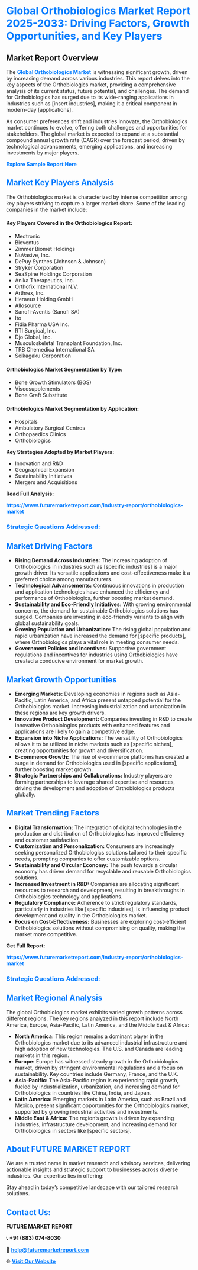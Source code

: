 <h1 style="color: #007BFF;">Global Orthobiologics Market Report 2025-2033: Driving Factors, Growth Opportunities, and Key Players</h1>

<section id="overview">
<h2>Market Report Overview</h2>
<p>The <a href="https://www.futuremarketreport.com/industry-report/orthobiologics-market" style="color: #007BFF; text-decoration: none;"><strong>Global Orthobiologics Market</strong></a> is witnessing significant growth, driven by increasing demand across various industries. This report delves into the key aspects of the Orthobiologics market, providing a comprehensive analysis of its current status, future potential, and challenges. The demand for Orthobiologics has surged due to its wide-ranging applications in industries such as [insert industries], making it a critical component in modern-day [applications].</p>
<p>As consumer preferences shift and industries innovate, the Orthobiologics market continues to evolve, offering both challenges and opportunities for stakeholders. The global market is expected to expand at a substantial compound annual growth rate (CAGR) over the forecast period, driven by technological advancements, emerging applications, and increasing investments by major players.</p>
</section>

<section id="overview">
<p><a href="https://www.futuremarketreport.com/request-sample/reportId=122520" style="color: #007BFF; text-decoration: none;"><strong>Explore Sample Report Here</strong></a></p>
</section>

<section id="key-players">
<h2 style="color: #007BFF;">Market Key Players Analysis</h2>
<p>The Orthobiologics market is characterized by intense competition among key players striving to capture a larger market share. Some of the leading companies in the market include:</p>
<h4>Key Players Covered in the Orthobiologics Report:</h4>
<ul><li>Medtronic</li><li>Bioventus</li><li>Zimmer Biomet Holdings</li><li>NuVasive, Inc.</li><li>DePuy Synthes (Johnson &amp; Johnson)</li><li>Stryker Corporation</li><li>SeaSpine Holdings Corporation</li><li>Anika Therapeutics, Inc.</li><li>Orthofix International N.V.</li><li>Arthrex, Inc.</li><li>Heraeus Holding GmbH</li><li>Allosource</li><li>Sanofi-Aventis (Sanofi SA)</li><li>Ito</li><li>Fidia Pharma USA Inc.</li><li>RTI Surgical, Inc.</li><li>Djo Global, Inc.</li><li>Musculoskeletal Transplant Foundation, Inc.</li><li>TRB Chemedica International SA</li><li>Seikagaku Corporation</li></ul>
<h4>Orthobiologics Market Segmentation by Type:</h4>
<ul><li>Bone Growth Stimulators (BGS)</li><li>Viscosupplements</li><li>Bone Graft Substitute</li></ul>

<h4>Orthobiologics Market Segmentation by Application:</h4>
<ul><li>Hospitals</li><li>Ambulatory Surgical Centres</li><li>Orthopaedics Clinics</li><li>Orthobiologics</li></ul>
<p><strong>Key Strategies Adopted by Market Players:</strong></p>
<ul>
<li>Innovation and R&D</li>
<li>Geographical Expansion</li>
<li>Sustainability Initiatives</li>
<li>Mergers and Acquisitions</li>
</ul>
</section>

<section>
<p><strong>Read Full Analysis: </strong></p><a href="https://www.futuremarketreport.com/industry-report/orthobiologics-market" style="color: #007BFF; text-decoration: none;"><strong>https://www.futuremarketreport.com/industry-report/orthobiologics-market</strong></a>
<h3 style="color: #007BFF;">Strategic Questions Addressed:</h3>
</section>

<section id="driving-factors">
<h2 style="color: #007BFF;">Market Driving Factors</h2>
<ul>
<li><strong>Rising Demand Across Industries:</strong> The increasing adoption of Orthobiologics in industries such as [specific industries] is a major growth driver. Its versatile applications and cost-effectiveness make it a preferred choice among manufacturers.</li>
<li><strong>Technological Advancements:</strong> Continuous innovations in production and application technologies have enhanced the efficiency and performance of Orthobiologics, further boosting market demand.</li>
<li><strong>Sustainability and Eco-Friendly Initiatives:</strong> With growing environmental concerns, the demand for sustainable Orthobiologics solutions has surged. Companies are investing in eco-friendly variants to align with global sustainability goals.</li>
<li><strong>Growing Population and Urbanization:</strong> The rising global population and rapid urbanization have increased the demand for [specific products], where Orthobiologics plays a vital role in meeting consumer needs.</li>
<li><strong>Government Policies and Incentives:</strong> Supportive government regulations and incentives for industries using Orthobiologics have created a conducive environment for market growth.</li>
</ul>
</section>

<section id="growth-opportunities">
<h2 style="color: #007BFF;">Market Growth Opportunities</h2>
<ul>
<li><strong>Emerging Markets:</strong> Developing economies in regions such as Asia-Pacific, Latin America, and Africa present untapped potential for the Orthobiologics market. Increasing industrialization and urbanization in these regions are key growth drivers.</li>
<li><strong>Innovative Product Development:</strong> Companies investing in R&D to create innovative Orthobiologics products with enhanced features and applications are likely to gain a competitive edge.</li>
<li><strong>Expansion into Niche Applications:</strong> The versatility of Orthobiologics allows it to be utilized in niche markets such as [specific niches], creating opportunities for growth and diversification.</li>
<li><strong>E-commerce Growth:</strong> The rise of e-commerce platforms has created a surge in demand for Orthobiologics used in [specific applications], further boosting market growth.</li>
<li><strong>Strategic Partnerships and Collaborations:</strong> Industry players are forming partnerships to leverage shared expertise and resources, driving the development and adoption of Orthobiologics products globally.</li>
</ul>
</section>

<section id="trending-factors">
<h2 style="color: #007BFF;">Market Trending Factors</h2>
<ul>
<li><strong>Digital Transformation:</strong> The integration of digital technologies in the production and distribution of Orthobiologics has improved efficiency and customer satisfaction.</li>
<li><strong>Customization and Personalization:</strong> Consumers are increasingly seeking personalized Orthobiologics solutions tailored to their specific needs, prompting companies to offer customizable options.</li>
<li><strong>Sustainability and Circular Economy:</strong> The push towards a circular economy has driven demand for recyclable and reusable Orthobiologics solutions.</li>
<li><strong>Increased Investment in R&D:</strong> Companies are allocating significant resources to research and development, resulting in breakthroughs in Orthobiologics technology and applications.</li>
<li><strong>Regulatory Compliance:</strong> Adherence to strict regulatory standards, particularly in industries like [specific industries], is influencing product development and quality in the Orthobiologics market.</li>
<li><strong>Focus on Cost-Effectiveness:</strong> Businesses are exploring cost-efficient Orthobiologics solutions without compromising on quality, making the market more competitive.</li>
</ul>
</section>

<section>
<p><strong>Get Full Report: </strong></p><a href="https://www.futuremarketreport.com/industry-report/orthobiologics-market" style="color: #007BFF; text-decoration: none;"><strong>https://www.futuremarketreport.com/industry-report/orthobiologics-market</strong></a>
<h3 style="color: #007BFF;">Strategic Questions Addressed:</h3>
</section>


<section id="regional-analysis">
<h2 style="color: #007BFF;">Market Regional Analysis</h2>
<p>The global Orthobiologics market exhibits varied growth patterns across different regions. The key regions analyzed in this report include North America, Europe, Asia-Pacific, Latin America, and the Middle East & Africa:</p>
<ul>
<li><strong>North America:</strong> This region remains a dominant player in the Orthobiologics market due to its advanced industrial infrastructure and high adoption of new technologies. The U.S. and Canada are leading markets in this region.</li>
<li><strong>Europe:</strong> Europe has witnessed steady growth in the Orthobiologics market, driven by stringent environmental regulations and a focus on sustainability. Key countries include Germany, France, and the U.K.</li>
<li><strong>Asia-Pacific:</strong> The Asia-Pacific region is experiencing rapid growth, fueled by industrialization, urbanization, and increasing demand for Orthobiologics in countries like China, India, and Japan.</li>
<li><strong>Latin America:</strong> Emerging markets in Latin America, such as Brazil and Mexico, present significant opportunities for the Orthobiologics market, supported by growing industrial activities and investments.</li>
<li><strong>Middle East & Africa:</strong> The region’s growth is driven by expanding industries, infrastructure development, and increasing demand for Orthobiologics in sectors like [specific sectors].</li>
</ul>
</section>

<footer>
<h2 style="color: #007BFF;">About FUTURE MARKET REPORT</h2>
<p>We are a trusted name in market research and advisory services, delivering actionable insights and strategic support to businesses across diverse industries. Our expertise lies in offering:</p>

<p>Stay ahead in today’s competitive landscape with our tailored research solutions.</p>

<h2 style="color: #007BFF;">Contact Us:</h2>
<p><strong>FUTURE MARKET REPORT</strong></p>
<p>📞 <strong>+91 (883) 074-8030</strong></p>
<p>📧 <strong><a href="mailto:help@futuremarketreport.com" style="color: #007BFF;">help@futuremarketreport.com</a></strong></p>
<p>🌐 <strong><a href="https://www.futuremarketreport.com/" style="color: #007BFF;">Visit Our Website</a></strong></p>
</footer>